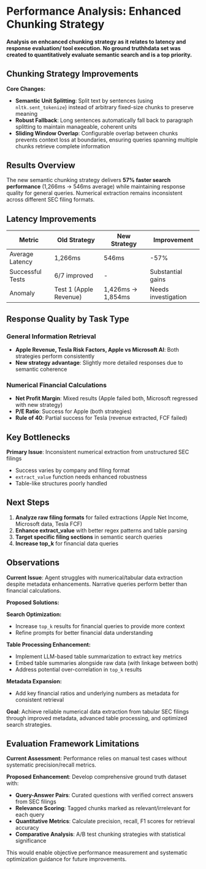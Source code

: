 # Performance Analysis: Enhanced Chunking Strategy

#### Analysis on enhcanced chunking strategy as it relates to latency and response evaluation/ tool execution. No ground truthhdata set was created to quantitatively evaluate semantic search and is a top priority.

## Chunking Strategy Improvements

**Core Changes:**
- **Semantic Unit Splitting**: Split text by sentences (using `nltk.sent_tokenize`) instead of arbitrary fixed-size chunks to preserve meaning
- **Robust Fallback**: Long sentences automatically fall back to paragraph splitting to maintain manageable, coherent units
- **Sliding Window Overlap**: Configurable overlap between chunks prevents context loss at boundaries, ensuring queries spanning multiple chunks retrieve complete information

## Results Overview

The new semantic chunking strategy delivers **57% faster search performance** (1,266ms → 546ms average) while maintaining response quality for general queries. Numerical extraction remains inconsistent across different SEC filing formats.

## Latency Improvements

| Metric | Old Strategy | New Strategy | Improvement |
|--------|-------------|-------------|-------------|
| Average Latency | 1,266ms | 546ms | -57% |
| Successful Tests | 6/7 improved | - | Substantial gains |
| Anomaly | Test 1 (Apple Revenue) | 1,426ms → 1,854ms | Needs investigation |

## Response Quality by Task Type

### General Information Retrieval
- **Apple Revenue, Tesla Risk Factors, Apple vs Microsoft AI**: Both strategies perform consistently
- **New strategy advantage**: Slightly more detailed responses due to semantic coherence

### Numerical Financial Calculations
- **Net Profit Margin**: Mixed results (Apple failed both, Microsoft regressed with new strategy)
- **P/E Ratio**: Success for Apple (both strategies)
- **Rule of 40**: Partial success for Tesla (revenue extracted, FCF failed)

## Key Bottlenecks

**Primary Issue**: Inconsistent numerical extraction from unstructured SEC filings
- Success varies by company and filing format
- `extract_value` function needs enhanced robustness
- Table-like structures poorly handled

## Next Steps

1. **Analyze raw filing formats** for failed extractions (Apple Net Income, Microsoft data, Tesla FCF)
2. **Enhance extract_value** with better regex patterns and table parsing
3. **Target specific filing sections** in semantic search queries
4. **Increase top_k** for financial data queries

## Observations

**Current Issue**: Agent struggles with numerical/tabular data extraction despite metadata enhancements. Narrative queries perform better than financial calculations.

**Proposed Solutions:**

**Search Optimization:**
- Increase `top_k` results for financial queries to provide more context
- Refine prompts for better financial data understanding

**Table Processing Enhancement:**
- Implement LLM-based table summarization to extract key metrics
- Embed table summaries alongside raw data (with linkage between both)
- Address potential over-correlation in `top_k` results

**Metadata Expansion:**
- Add key financial ratios and underlying numbers as metadata for consistent retrieval

**Goal**: Achieve reliable numerical data extraction from tabular SEC filings through improved metadata, advanced table processing, and optimized search strategies.

## Evaluation Framework Limitations

**Current Assessment**: Performance relies on manual test cases without systematic precision/recall metrics.

**Proposed Enhancement**: Develop comprehensive ground truth dataset with:
- **Query-Answer Pairs**: Curated questions with verified correct answers from SEC filings
- **Relevance Scoring**: Tagged chunks marked as relevant/irrelevant for each query
- **Quantitative Metrics**: Calculate precision, recall, F1 scores for retrieval accuracy
- **Comparative Analysis**: A/B test chunking strategies with statistical significance

This would enable objective performance measurement and systematic optimization guidance for future improvements.
